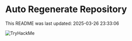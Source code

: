 # Auto Regenerate Repository

This README was last updated: 2025-03-26 23:33:06

 ![TryHackMe](https://tryhackme.com/badge/533634)
